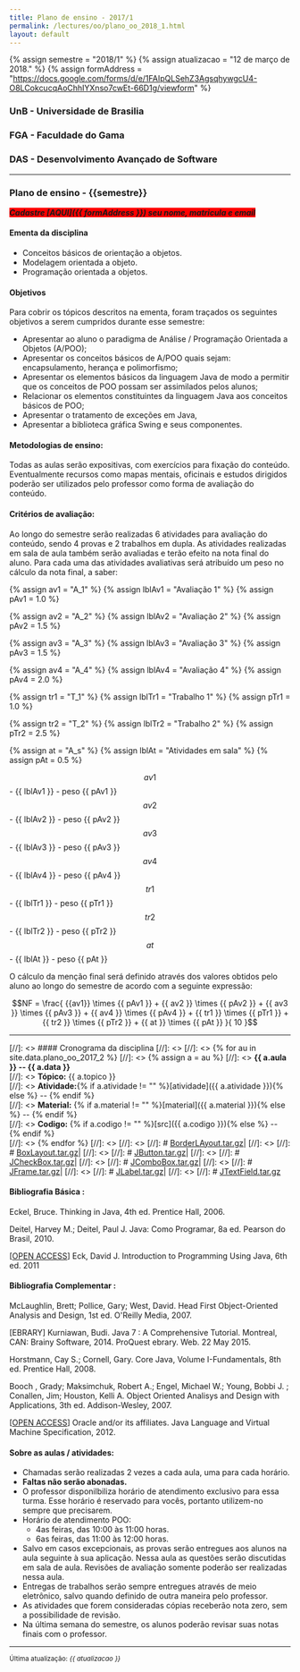 ```yaml
---
title: Plano de ensino - 2017/1
permalink: /lectures/oo/plano_oo_2018_1.html
layout: default 
---
```



{% assign semestre = "2018/1" %}
{% assign atualizacao = "12 de março de 2018." %}
{% assign formAddress = "https://docs.google.com/forms/d/e/1FAIpQLSehZ3AgsqhywgcU4-O8LCokcucqAoChhIYXnso7cwEt-66D1g/viewform" %}
### UnB - Universidade de Brasilia
### FGA - Faculdade do Gama
### DAS - Desenvolvimento Avançado de Software
------
### Plano de ensino - {{semestre}} 

<span style="background-color:red">***Cadastre [AQUI]({{ formAddress }}) seu nome, matricula e email***</span>

#### Ementa da disciplina
* Conceitos básicos de orientação a objetos.
* Modelagem orientada a objeto.
* Programação orientada a objetos.

#### Objetivos
Para cobrir os tópicos descritos na ementa, foram traçados os seguintes
objetivos a serem cumpridos durante esse semestre:
* Apresentar ao aluno o paradigma de Análise / Programação Orientada a Objetos
  (A/POO);
* Apresentar os conceitos básicos de A/POO quais sejam: encapsulamento, herança
  e polimorfismo;
* Apresentar os elementos básicos da linguagem Java de modo a permitir que os
  conceitos de POO possam ser assimilados pelos alunos;
* Relacionar os elementos constituintes da linguagem Java aos conceitos básicos
  de POO;
* Apresentar o tratamento de exceções em Java,
* Apresentar a biblioteca gráfica Swing e seus componentes.

#### Metodologias de ensino: 

Todas as aulas serão expositivas, com exercícios para fixação do conteúdo.
Eventualmente recursos como mapas mentais, oficinais e estudos dirigidos
poderão ser utilizados pelo professor como forma de avaliação do conteúdo.

#### Critérios de avaliação:

Ao longo do semestre serão realizadas 6 atividades para avaliação do conteúdo,
sendo 4 provas e 2 trabalhos em dupla. As atividades realizadas em sala de aula
também serão avaliadas e terão efeito na nota final do aluno. Para cada uma das
atividades avaliativas será atribuído um peso no cálculo da nota final, a saber:


{% assign av1 = "A_1"  %}
{% assign lblAv1 = "Avaliação 1"  %}
{% assign pAv1 = 1.0  %}

{% assign av2 = "A_2"  %}
{% assign lblAv2 = "Avaliação 2"  %}
{% assign pAv2 = 1.5  %}

{% assign av3 = "A_3"  %}
{% assign lblAv3 = "Avaliação 3"  %}
{% assign pAv3 = 1.5  %}

{% assign av4 = "A_4"  %}
{% assign lblAv4 = "Avaliação 4"  %}
{% assign pAv4 = 2.0  %}

{% assign tr1 = "T_1"  %}
{% assign lblTr1 = "Trabalho 1"  %}
{% assign pTr1 = 1.0  %}

{% assign tr2 = "T_2"  %}
{% assign lblTr2 = "Trabalho 2"  %}
{% assign pTr2 = 2.5  %}

{% assign at = "A_s"  %}
{% assign lblAt = "Atividades em sala"  %}
{% assign pAt = 0.5  %}


$${{ av1 }}$$ - {{ lblAv1 }} - peso {{ pAv1 }}    
$${{ av2 }}$$ - {{ lblAv2 }} - peso {{ pAv2 }}    
$${{ av3 }}$$ - {{ lblAv3 }} - peso {{ pAv3 }}    
$${{ av4 }}$$ - {{ lblAv4 }} - peso {{ pAv4 }}    
$${{ tr1 }}$$ - {{ lblTr1 }} - peso {{ pTr1 }}   
$${{ tr2 }}$$ - {{ lblTr2 }} - peso {{ pTr2 }}   
$${{ at  }}$$ - {{ lblAt  }} - peso {{ pAt  }}   


O cálculo da menção final será definido através dos valores obtidos pelo aluno
ao longo do semestre de acordo com a seguinte expressão: 

$$NF = \frac{ {{av1}} \times {{ pAv1 }} + {{ av2 }} \times {{ pAv2 }} + {{ av3
}} \times {{ pAv3 }} + {{ av4 }} \times {{ pAv4 }} +  {{ tr1 }} \times {{ pTr1
}} +  {{ tr2 }} \times {{ pTr2 }} +  {{ at }} \times {{ pAt }}  }{ 10 }$$

---

[//]: <> #### Cronograma da disciplina
[//]: <> 
[//]: <> {% for au in site.data.plano_oo_2017_2 %}
[//]: <> {% assign a = au %}
[//]: <> **{{ a.aula }} -- {{ a.data }}**  
[//]: <> **Tópico:** {{ a.topico }}  
[//]: <> **Atividade:**{% if a.atividade != "" %}[atividade]({{ a.atividade }}){% else %} -- {% endif %}   
[//]: <> **Material:** {% if a.material != "" %}[material]({{ a.material }}){% else %} -- {% endif %}   
[//]: <> **Codigo:** {% if a.codigo != "" %}[src]({{ a.codigo }}){% else %} -- {% endif %}   
[//]: <> {% endfor %}
[//]: <> 
[//]: <> [//]: # [BorderLAyout.tar.gz][BorderLAyout.tar.gz]|
[//]: <> [//]: # [BoxLayout.tar.gz][BoxLayout.tar.gz]|
[//]: <> [//]: # [JButton.tar.gz][JButton.tar.gz]|
[//]: <> [//]: # [JCheckBox.tar.gz][JCheckBox.tar.gz]|
[//]: <> [//]: # [JComboBox.tar.gz][JComboBox.tar.gz]|
[//]: <> [//]: # [JFrame.tar.gz][JFrame.tar.gz]|
[//]: <> [//]: # [JLabel.tar.gz][JLabel.tar.gz]|
[//]: <> [//]: # [JTextField.tar.gz][JTextField.tar.gz]
#### Bibliografia Básica : 

Eckel, Bruce. Thinking in Java, 4th ed. Prentice Hall, 2006.

Deitel, Harvey M.; Deitel, Paul J. Java: Como Programar, 8a ed. Pearson do
Brasil, 2010.

\[[OPEN ACCESS][eckDavid]\] Eck, David J. Introduction to Programming Using
Java, 6th ed. 2011



#### Bibliografia Complementar :

McLaughlin, Brett; Pollice, Gary; West, David. Head First Object-Oriented
Analysis and Design, 1st ed. O'Reilly Media, 2007.

[EBRARY] Kurniawan, Budi. Java 7 : A Comprehensive Tutorial. Montreal, CAN:
Brainy Software, 2014. ProQuest ebrary. Web. 22 May 2015.

Horstmann, Cay S.; Cornell, Gary. Core Java, Volume I-Fundamentals, 8th ed.
Prentice Hall, 2008.

Booch , Grady; Maksimchuk, Robert A.; Engel, Michael W.; Young, Bobbi J. ;
Conallen, Jim; Houston, Kelli A. Object Oriented Analisys and Design with
Applications, 3th ed. Addison-Wesley, 2007.

\[[OPEN ACCESS][oracle]\] Oracle and/or its affiliates. Java Language and
Virtual Machine Specification, 2012.



#### Sobre as aulas / atividades:

* Chamadas serão realizadas 2 vezes a cada aula, uma para cada horário. 
* **Faltas não serão abonadas.** 
* O professor disponilbiliza horário de atendimento exclusivo para essa turma.
  Esse horário é reservado para vocês, portanto utilizem-no sempre que
precisarem. 
* Horário de atendimento POO:
  - 4as feiras, das 10:00 às 11:00 horas. 
  - 6as feiras, das 11:00 às 12:00 horas.
* Salvo em casos excepcionais, as provas serão entregues aos alunos na aula
  seguinte à sua aplicação. Nessa aula as questões serão discutidas em sala de
aula. Revisões de avaliação somente poderão ser realizadas nessa aula. 
* Entregas de trabalhos serão sempre entregues através de meio eletrônico, salvo
  quando definido de outra maneira pelo professor. 
* As atividades que forem consideradas cópias receberão nota zero, sem a
  possibilidade de revisão. 
* Na última semana do semestre, os alunos poderão revisar suas notas finais com
  o professor.

---

<sup>Última atualização: _{{ atualizacao }}_</sup>



[eckDavid]: http://math.hws.edu/javanotes/
[oracle]: http://docs.oracle.com/javase/specs/

[notas]: notas.md
[Atividade 1]: atividade1.md
[Atividade 2]: /exercicio2/atividade2.md
[Atividade 3]: /exercicio3/atividade3.md
[sl7]: /lectures/oo/Aula7.pdf
[codeLec7]: /lectures/oo/aula7/aula7.tar.gz
[sl8]: https://docs.google.com/presentation/d/17OrSiEvlAuT6vnaU9SOnj2C5ppnjhGuBafyg4WGdGBM/edit?usp=sharing
[list1]: list1.tar.gz
[list2]: list2.tar.gz
[list3]: list3.tar.gz
[JLabel]: exemploJButton.tar.gz
[JTextField]: exemploJLabel.tar.gz
[JButton]: exemploJTextField.tar.gz
[slidesExcecoes]: https://docs.google.com/presentation/d/1SvxRwiBouUP0-yD14-cMv-qQzig3QKUNlpJQC8QQhXE/edit?usp=sharing
[codigoExcecoes]: /lectures/oo/exemplosExcecoes.tar.gz
[excecoes2]: lectures/oo/Excecoes2.tar.gz
[conceitosOO]: https://docs.google.com/presentation/d/1kuqmt4v7mU4oolXbVYufaiYbPUUqQWoBoMQFwqo0pSg/edit?usp=sharing



[BorderLAyout.tar.gz]:/lectures/oo/BorderLAyout.tar.gz
[BoxLayout.tar.gz]:/lectures/oo/BoxLayout.tar.gz
[JButton.tar.gz]:/lectures/oo/JButton.tar.gz
[JCheckBox.tar.gz]:/lectures/oo/JCheckBox.tar.gz
[JComboBox.tar.gz]:/lectures/oo/JComboBox.tar.gz
[JFrame.tar.gz]:/lectures/oo/JFrame.tar.gz
[JLabel.tar.gz]:/lectures/oo/JLabel.tar.gz
[JTextField.tar.gz]:/lectures/oo/JTextField.tar.gz
[Trabalho Final]:/lectures/oo/trabalhoFinal/trabalhoFinal.pdf
